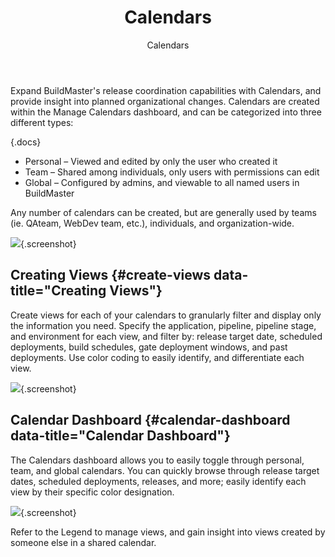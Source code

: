 ﻿---
title: Calendars
subtitle: Calendars
sequence: 400
keywords: buildmaster, calendars

---
Expand BuildMaster's release coordination capabilities with Calendars, and provide insight into planned organizational changes. Calendars are created within the Manage Calendars dashboard, and can be categorized into three different types:

{.docs}
- Personal – Viewed and edited by only the user who created it
- Team – Shared among individuals, only users with permissions can edit
- Global – Configured by admins, and viewable to all named users in BuildMaster

Any number of calendars can be created, but are generally used by teams (ie. QAteam, WebDev team, etc.), individuals, and organization-wide.

![](/resources/documentation/buildmaster/manage-calendars.png){.screenshot}

## Creating Views {#create-views data-title="Creating Views"}

Create views for each of your calendars to granularly filter and display only the information you need. Specify the application, pipeline, pipeline stage, and environment for each view, and filter by: release target date, scheduled deployments, build schedules, gate deployment windows, and past deployments. Use color coding to easily identify, and differentiate each view.

![](/resources/documentation/buildmaster/calendar-views.png){.screenshot}

## Calendar Dashboard {#calendar-dashboard data-title="Calendar Dashboard"}

The Calendars dashboard allows you to easily toggle through personal, team, and global calendars. You can quickly browse through release target dates, scheduled deployments, releases, and more; easily identify each view by their specific color designation.

![](/resources/documentation/buildmaster/calendar-dashboard.png){.screenshot}

Refer to the Legend to manage views, and gain insight into views created by someone else in a shared calendar.
